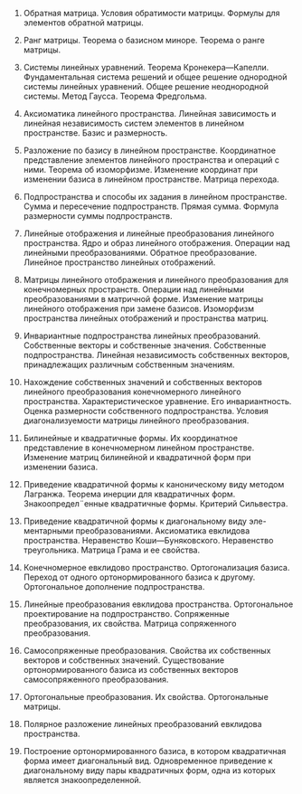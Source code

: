 1. Обратная матрица. Условия обратимости матрицы. Формулы для элементов обратной матрицы. 

2. Ранг матрицы. Теорема о базисном миноре. Теорема о ранге матрицы. 

3. Системы линейных уравнений. Теорема Кронекера—Капелли. Фундаментальная система решений и общее решение однородной системы линейных уравнений. Общее решение неоднородной системы. Метод Гаусса. Теорема Фредгольма. 

4. Аксиоматика линейного пространства. Линейная зависимость и линейная независимость систем элементов в линейном пространстве. Базис и размерность. 

5. Разложение по базису в линейном пространстве. Координатное представление элементов линейного пространства и операций с ними. Теорема об изоморфизме. Изменение координат при изменении базиса в линейном пространстве. Матрица перехода. 

6. Подпространства и способы их задания в линейном пространстве. Сумма и пересечение подпространств. Прямая сумма. Формула размерности суммы подпространств. 

7. Линейные отображения и линейные преобразования линейного пространства. Ядро и образ линейного отображения. Операции над линейными преобразованиями. Обратное преобразование. Линейное пространство линейных отображений. 

8. Матрицы линейного отображения и линейного преобразования для конечномерных пространств. Операции над линейными преобразованиями в матричной форме. Изменение матрицы линейного отображения при замене базисов. Изоморфизм пространства линейных отображений и пространства матриц. 

9. Инвариантные подпространства линейных преобразований. Собственные векторы и собственные значения. Собственные подпространства. Линейная независимость собственных векторов, принадлежащих различным собственным значениям. 

10. Нахождение собственных значений и собственных векторов линейного преобразования конечномерного линейного пространства. Характеристическое уравнение. Его инвариантность. Оценка размерности собственного подпространства. Условия диагонализуемости матрицы линейного преобразования. 

11. Билинейные и квадратичные формы. Их координатное представление в конечномерном линейном пространстве. Изменение матриц билинейной и квадратичной форм при изменении базиса. 

12. Приведение квадратичной формы к каноническому виду методом Лагранжа. Теорема инерции для квадратичных форм. Знакоопредел¨енные квадратичные формы. Критерий Сильвестра. 

13. Приведение квадратичной формы к диагональному виду эле- ментарными преобразованиями. Аксиоматика евклидова пространства. Неравенство Коши—Буняковского. Неравенство треугольника. Матрица Грама и ее свойства. 

14. Конечномерное евклидово пространство. Ортогонализация базиса. Переход от одного ортонормированного базиса к другому. Ортогональное дополнение подпространства. 

15. Линейные преобразования евклидова пространства. Ортогональное проектирование на подпространство. Сопряженные преобразования, их свойства. Матрица сопряженного преобразования. 

16. Самосопряженные преобразования. Свойства их собственных векторов и собственных значений. Существование ортонормированного базиса из собственных векторов самосопряженного преобразования. 

17. Ортогональные преобразования. Их свойства. Ортогональные матрицы. 

18. Полярное разложение линейных преобразований евклидова пространства. 

19. Построение ортонормированного базиса, в котором квадратичная форма имеет диагональный вид. Одновременное приведение к диагональному виду пары квадратичных форм, одна из которых является знакоопределенной.